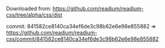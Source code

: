 Downloaded from:
https://github.com/readium/readium-css/tree/alpha/css/dist

commit:
841582ce8140ca34ef6de3c98b62e6e98e855882
=>
https://github.com/readium/readium-css/commit/841582ce8140ca34ef6de3c98b62e6e98e855882
